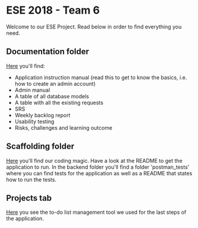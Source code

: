 # ESE 2018 - Team 6

Welcome to our ESE Project. Read below in order to find everything you need.

## Documentation folder
[Here](https://github.com/scg-unibe-ch/ese2018-team6/tree/master/Documentation) you'll find:

- Application instruction manual (read this to get to know the basics, i.e. how to create an admin account)
- Admin manual 
- A table of all database models
- A table with all the existing requests
- SRS
- Weekly backlog report
- Usability testing
- Risks, challenges and learning outcome 

## Scaffolding folder
[Here](https://github.com/scg-unibe-ch/ese2018-team6/tree/master/ESE-2018-Scaffolding) you'll find our coding magic.
Have a look at the README to get the application to run.
In the backend folder you'll find a folder 'postman_tests' where you can find tests for the application as well as a README that states how to run the tests. 

## Projects tab
[Here](https://github.com/scg-unibe-ch/ese2018-team6/projects/1) you see the to-do list management tool we used for the last steps of the application.